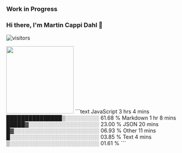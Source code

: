 ### Work in Progress
### Hi there, I'm Martin Cappi Dahl 👋
![visitors](https://visitor-badge.glitch.me/badge?page_id=${your.username}.${your.repo.id})

<img height="180em" src="https://github-readme-stats.vercel.app/api?username=nepha199&show_icons=true&hide_border=true&&count_private=true&include_all_commits=true" />
<!--START_SECTION:waka-->
```text
JavaScript   3 hrs 4 mins    ███████████████▒░░░░░░░░░   61.68 % 
Markdown     1 hr 8 mins     █████▓░░░░░░░░░░░░░░░░░░░   23.00 % 
JSON         20 mins         █▓░░░░░░░░░░░░░░░░░░░░░░░   06.93 % 
Other        11 mins         █░░░░░░░░░░░░░░░░░░░░░░░░   03.85 % 
Text         4 mins          ▒░░░░░░░░░░░░░░░░░░░░░░░░   01.61 % 
```
<!--END_SECTION:waka-->
<!--
**nepha199/nepha199** is a ✨ _special_ ✨ repository because its `README.md` (this file) appears on your GitHub profile.

Here are some ideas to get you started:

- 🔭 I’m currently working on ...
- 🌱 I’m currently learning ...
- 👯 I’m looking to collaborate on ...
- 🤔 I’m looking for help with ...
- 💬 Ask me about ...
- 📫 How to reach me: ...
- 😄 Pronouns: ...
- ⚡ Fun fact: I've studied Agricultural Engineering
-->

